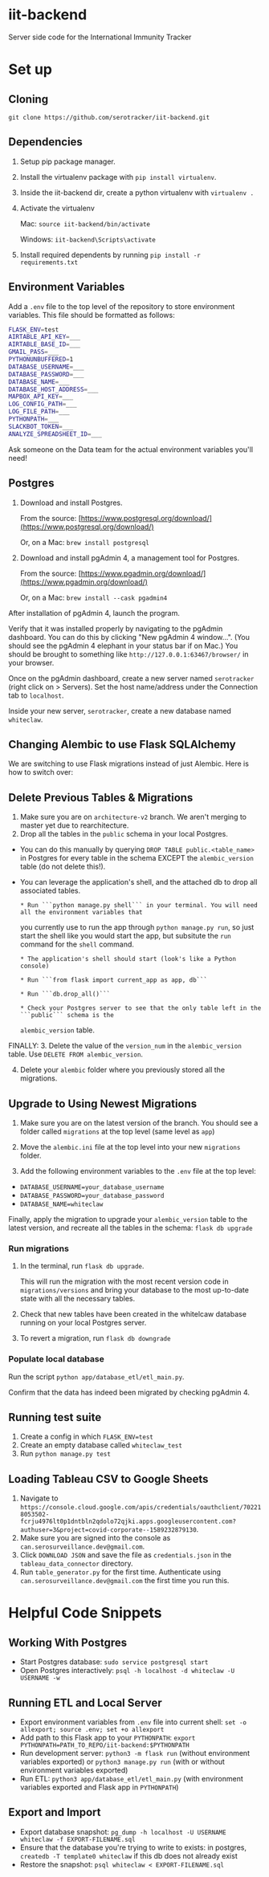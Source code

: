 # iit-backend

Server side code for the International Immunity Tracker

# Set up

## Cloning

`git clone https://github.com/serotracker/iit-backend.git`

## Dependencies

1. Setup pip package manager.
2. Install the virtualenv package with `pip install virtualenv`.
3. Inside the iit-backend dir, create a python virtualenv with `virtualenv .`
4. Activate the virtualenv

   Mac: `source iit-backend/bin/activate`

   Windows: `iit-backend\Scripts\activate`

5. Install required dependents by running `pip install -r requirements.txt`

## Environment Variables

Add a `.env` file to the top level of the repository to store environment variables. This file should be formatted as follows:

```bash
FLASK_ENV=test
AIRTABLE_API_KEY=___
AIRTABLE_BASE_ID=___
GMAIL_PASS=___
PYTHONUNBUFFERED=1
DATABASE_USERNAME=___
DATABASE_PASSWORD=___
DATABASE_NAME=___
DATABASE_HOST_ADDRESS=___
MAPBOX_API_KEY=___
LOG_CONFIG_PATH=___
LOG_FILE_PATH=___
PYTHONPATH=___
SLACKBOT_TOKEN=___
ANALYZE_SPREADSHEET_ID=___
```

Ask someone on the Data team for the actual environment variables you'll need!

## Postgres

1. Download and install Postgres.

   From the source: [https://www.postgresql.org/download/](https://www.postgresql.org/download/)

   Or, on a Mac: `brew install postgresql`

2. Download and install pgAdmin 4, a management tool for Postgres.

   From the source: [https://www.pgadmin.org/download/](https://www.pgadmin.org/download/)

   Or, on a Mac: `brew install --cask pgadmin4`

After installation of pgAdmin 4, launch the program.

Verify that it was installed properly by navigating to the pgAdmin dashboard. You can do this by clicking "New pgAdmin 4 window...". (You should see the pgAdmin 4 elephant in your status bar if on Mac.) You should be brought to something like `http://127.0.0.1:63467/browser/` in your browser.

Once on the pgAdmin dashboard, create a new server named `serotracker` (right click on > Servers). Set the host name/address under the Connection tab to `localhost`.

Inside your new server, `serotracker`, create a new database named `whiteclaw`.

## Changing Alembic to use Flask SQLAlchemy

We are switching to use Flask migrations instead of just Alembic. Here is how to switch over:

## Delete Previous Tables & Migrations

1. Make sure you are on `architecture-v2` branch. We aren't merging to master yet due to
   rearchitecture.
2. Drop all the tables in the `public` schema in your local Postgres.

- You can do this manually by querying `DROP TABLE public.<table_name>` in Postgres for every table in the schema EXCEPT the
  `alembic_version` table (do not delete this!).

- You can leverage the application's shell, and the attached db to drop all associated tables.

      * Run ```python manage.py shell``` in your terminal. You will need all the environment variables that

  you currently use to run the app through `python manage.py run`, so just start the shell like you
  would start the app, but subsitute the `run` command for the `shell` command.

      * The application's shell should start (look's like a Python console)

      * Run ```from flask import current_app as app, db```

      * Run ```db.drop_all()```

      * Check your Postgres server to see that the only table left in the ```public``` schema is the

  `alembic_version` table.

FINALLY: 3. Delete the value of the `version_num` in the `alembic_version` table. Use
`DELETE FROM alembic_version`.

4. Delete your `alembic` folder where you previously stored all the migrations.

## Upgrade to Using Newest Migrations

1. Make sure you are on the latest version of the branch. You should see a folder called
   `migrations` at the top level (same level as `app`)

2. Move the `alembic.ini` file at the top level into your new `migrations` folder.

3. Add the following environment variables to the `.env` file at the top level:

- `DATABASE_USERNAME=your_database_username`
- `DATABASE_PASSWORD=your_database_password`
- `DATABASE_NAME=whiteclaw`

Finally, apply the migration to upgrade your `alembic_version` table to the latest version, and
recreate all the tables in the schema: `flask db upgrade`

### Run migrations

1. In the terminal, run `flask db upgrade`.

   This will run the migration with the most recent version code in `migrations/versions` and bring your database
   to the most up-to-date state with all the necessary tables.

2. Check that new tables have been created in the whitelcaw database running on your local Postgres server.

3. To revert a migration, run `flask db downgrade`

### Populate local database

Run the script `python app/database_etl/etl_main.py`.  

Confirm that the data has indeed been migrated by checking pgAdmin 4.

## Running test suite

1. Create a config in which `FLASK_ENV=test`
2. Create an empty database called `whiteclaw_test`
3. Run `python manage.py test`

## Loading Tableau CSV to Google Sheets
1. Navigate to `https://console.cloud.google.com/apis/credentials/oauthclient/702218053502-fcrju4976lt0p1dntbln2qdolo72qjki.apps.googleusercontent.com?authuser=3&project=covid-corporate--1589232879130`.
2. Make sure you are signed into the console as `can.serosurveillance.dev@gmail.com`.
3. Click `DOWNLOAD JSON` and save the file as `credentials.json` in the `tableau_data_connector` directory.
4. Run `table_generator.py` for the first time. Authenticate using `can.serosurveillance.dev@gmail.com` the first time you run this.

# Helpful Code Snippets

## Working With Postgres

- Start Postgres database: `sudo service postgresql start`
- Open Postgres interactively: `psql -h localhost -d whiteclaw -U USERNAME -w`

## Running ETL and Local Server

- Export environment variables from `.env` file into current shell: `set -o allexport; source .env; set +o allexport`
- Add path to this Flask app to your `PYTHONPATH`: `export PYTHONPATH=PATH_TO_REPO/iit-backend:$PYTHONPATH`
- Run development server: `python3 -m flask run` (without environment variables exported) or `python3 manage.py run` (with or without environment variables exported)
- Run ETL: `python3 app/database_etl/etl_main.py` (with environment variables exported and Flask app in `PYTHONPATH`)

## Export and Import

- Export database snapshot: `pg_dump -h localhost -U USERNAME whiteclaw -f EXPORT-FILENAME.sql`
- Ensure that the database you're trying to write to exists: in postgres, `createdb -T template0 whiteclaw` if this db does not already exist 
- Restore the snapshot: `psql whiteclaw < EXPORT-FILENAME.sql`
